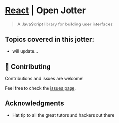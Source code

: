 # [React](https://reactjs.org/) | Open Jotter

> A JavaScript library for building user interfaces

## Topics covered in this jotter:

- will update...

## 🤝 Contributing

Contributions and issues are welcome!

Feel free to check the [issues page](issues/).

## Acknowledgments

- Hat tip to all the great tutors and hackers out there
